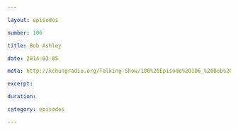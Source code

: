 ```yaml
---

layout: episodes

number: 106

title: Bob Ashley

date: 2014-03-05

meta: http://kchungradio.org/Talking-Show/106%20Episode%20106_%20Bob%20Ashley.mp3

excerpt: 

duration: 

category: episodes

---
```


